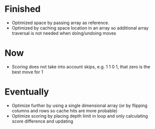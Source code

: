 Finished
========
- Optimized space by passing array as reference.
- Optimized by caching space location in an array so additional array traversal is not needed when doing/undoing moves

Now
===
- Scoring does not take into account skips, e.g. 1 1 0 1, that zero is the best move for 1

Eventually
==========
- Optimize further by using a single dimensional array (or by flipping columns and rows so cache hits are more probable)
- Optimize scoring by placing depth limit in loop and only calculating score difference and updating
